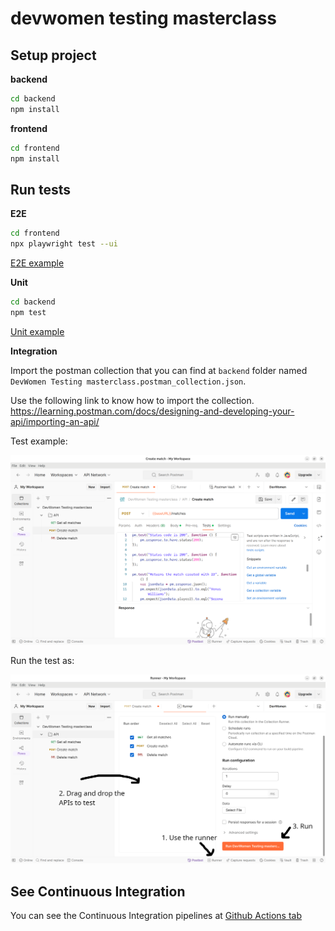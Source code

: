 # devwomen testing masterclass

## Setup project

**backend**

```bash
cd backend
npm install
```

**frontend**

```bash
cd frontend
npm install
```

## Run tests

**E2E**

```bash
cd frontend 
npx playwright test --ui
```

[E2E example](./frontend/e2e/tennis.spec.ts)

**Unit**

```bash
cd backend
npm test
```

[Unit example](./backend/tests/match.test.js)

**Integration**

Import the postman collection that you can find at `backend` folder named `DevWomen Testing masterclass.postman_collection.json`.

Use the following link to know how to import the collection. https://learning.postman.com/docs/designing-and-developing-your-api/importing-an-api/

Test example:

![Postman test example](.github/assets/postman-test-example.png)

Run the test as:

![Postman run tests](.github/assets/postman-run-tests.png)

## See Continuous Integration

You can see the Continuous Integration pipelines at [Github Actions tab](https://github.com/aleixmorgadas/devwoman-testing-masterclass/actions)